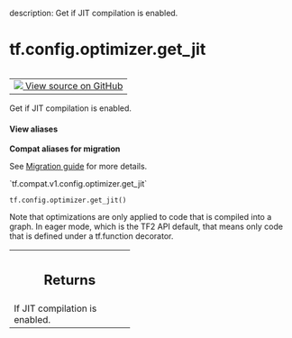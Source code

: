 description: Get if JIT compilation is enabled.

<div itemscope itemtype="http://developers.google.com/ReferenceObject">
<meta itemprop="name" content="tf.config.optimizer.get_jit" />
<meta itemprop="path" content="Stable" />
</div>

# tf.config.optimizer.get_jit

<!-- Insert buttons and diff -->

<table class="tfo-notebook-buttons tfo-api nocontent" align="left">
<td>
  <a target="_blank" href="https://github.com/tensorflow/tensorflow/blob/r2.2/tensorflow/python/framework/config.py#L80-L91">
    <img src="https://www.tensorflow.org/images/GitHub-Mark-32px.png" />
    View source on GitHub
  </a>
</td>
</table>



Get if JIT compilation is enabled.

<section class="expandable">
  <h4 class="showalways">View aliases</h4>
  <p>
<b>Compat aliases for migration</b>
<p>See
<a href="https://www.tensorflow.org/guide/migrate">Migration guide</a> for
more details.</p>
<p>`tf.compat.v1.config.optimizer.get_jit`</p>
</p>
</section>

<pre class="devsite-click-to-copy prettyprint lang-py tfo-signature-link">
<code>tf.config.optimizer.get_jit()
</code></pre>



<!-- Placeholder for "Used in" -->

Note that optimizations are only applied to code that is compiled into a
graph. In eager mode, which is the TF2 API default, that means only code that
is defined under a tf.function decorator.

<!-- Tabular view -->
 <table class="responsive fixed orange">
<colgroup><col width="214px"><col></colgroup>
<tr><th colspan="2"><h2 class="add-link">Returns</h2></th></tr>
<tr class="alt">
<td colspan="2">
If JIT compilation is enabled.
</td>
</tr>

</table>

